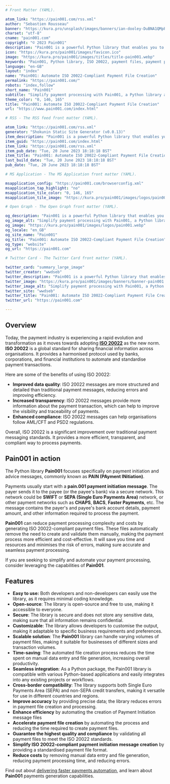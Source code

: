 ```yaml
---
# Front Matter (YAML).

atom_link: "https://pain001.com/rss.xml"
author: "Sebastien Rousseau"
banner: "https://kura.pro/unsplash/images/banners/ian-dooley-DuBNA1QMpPA-unsplash.jpg"
charset: "utf-8"
cname: "pain001.com"
copyright: "© 2023 Pain001"
description: "Pain001 is a powerful Python library that enables you to create ISO 20022-compliant payment files directly from CSV or SQLite Data Files."
icon: "https://kura.pro/pain001/images/favicon.ico"
image: "https://kura.pro/pain001/images/titles/title-pain001.webp"
keywords: "Pain001, Python library, ISO 20022, payment files, payment processing, automate payments, ISO 20022-compliant, SWIFT, SEPA, payment initiation messages"
language: "en-GB"
layout: "index"
name: "Pain001: Automate ISO 20022-Compliant Payment File Creation"
permalink: "https://pain001.com/"
robots: "index,follow"
short_name: "Pain001"
subtitle: "Simplify payment processing with Pain001, a Python library automating ISO 20022-compliant file creation"
theme_color: "0, 146, 165"
title: "Pain001: Automate ISO 20022-Compliant Payment File Creation"
url: "https://www.pain001.com/index.html"

# RSS - The RSS feed front matter (YAML).

atom_link: "https://pain001.com/rss.xml"
generator: "Shokunin Static Site Generator (v0.0.13)"
item_description: "Pain001 is a powerful Python library that enables you to create ISO 20022-compliant payment files directly from CSV or SQLite Data Files."
item_guid: "https://pain001.com/index.html"
item_link: "https://pain001.com/rss.xml"
item_pub_date: "Tue, 20 June 2023 18:18:18 BST"
item_title: "Pain001: Automate ISO 20022-Compliant Payment File Creation"
last_build_date: "Tue, 20 June 2023 18:18:18 BST"
pub_date: "Tue, 20 June 2023 18:18:18 BST"

# MS Application - The MS Application front matter (YAML).

msapplication_config: "https://pain001.com/browserconfig.xml"
msapplication_tap_highlight: "no"
msapplication_tile_color: "0, 146, 165"
msapplication_tile_image: "https://kura.pro/pain001/images/logos/pain001.webp"

# Open Graph - The Open Graph front matter (YAML).

og_description: "Pain001 is a powerful Python library that enables you to create ISO 20022-compliant payment files directly from CSV or SQLite Data Files."
og_image_alt: "Simplify payment processing with Pain001, a Python library automating ISO 20022-compliant file creation"
og_image: "https://kura.pro/pain001/images/logos/pain001.webp"
og_locale: "en_GB"
og_site_name: "Pain001"
og_title: "Pain001: Automate ISO 20022-Compliant Payment File Creation"
og_type: "website"
og_url: "https://pain001.com"

# Twitter Card - The Twitter Card front matter (YAML).

twitter_card: "summary_large_image"
twitter_creator: "wwdseb"
twitter_description: "Pain001 is a powerful Python library that enables you to create ISO 20022-compliant payment files directly from CSV or SQLite Data Files."
twitter_image: "https://kura.pro/pain001/images/banners/banner-pain001.png"
twitter_image_alt: "Simplify payment processing with Pain001, a Python library automating ISO 20022-compliant file creation"
twitter_site: "wwdseb"
twitter_title: "Pain001: Automate ISO 20022-Compliant Payment File Creation."
twitter_url: "https://pain001.com"

---
```


## Overview

Today, the payment industry is experiencing a rapid evolution and
transformation as it moves towards adopting **[ISO 20022][1]** as the new norm.
**ISO 20022** is a global standard for sharing financial information across
organisations. It provides a harmonised protocol used by banks, corporations,
and financial institutions to automate and standardise payment transactions.

Here are some of the benefits of using ISO 20022:

- **Improved data quality**: ISO 20022 messages are more structured and
  detailed than traditional payment messages, reducing errors and improving
  efficiency.
- **Increased transparency**: ISO 20022 messages provide more information about
  the payment transaction, which can help to improve the visibility and
  traceability of payments.
- **Enhanced compliance**: ISO 20022 messages can help organisations follow
  AML/CFT and PSD2 regulations.

Overall, ISO 20022 is a significant improvement over traditional payment
messaging standards. It provides a more efficient, transparent, and compliant
way to process payments.

## Pain001 in action

The Python library **Pain001** focuses specifically on payment initiation and
advice messages, commonly known as **PAIN (PAyment INitiation)**.

Payments usually start with a **pain.001 payment initiation message**. The
payer sends it to the payee (or the payee's bank) via a secure network. This
network could be **SWIFT** or **SEPA (Single Euro Payments Area)** network, or
other payment networks such as **CHAPS**, **BACS**, **Faster Payments**, etc.
The message contains the payer's and payee's bank account details, payment
amount, and other information required to process the payment.

**Pain001** can reduce payment processing complexity and costs by generating
ISO 20022-compliant payment files. These files automatically remove the need to
create and validate them manually, making the payment process more efficient
and cost-effective. It will save you time and resources and minimises the risk
of errors, making sure accurate and seamless payment processing.

If you are seeking to simplify and automate your payment processing, consider
leveraging the capabilities of **Pain001**.

## Features

- **Easy to use:** Both developers and non-developers can easily use the
  library, as it requires minimal coding knowledge.
- **Open-source**: The library is open-source and free to use, making it
  accessible to everyone.
- **Secure**: The library is secure and does not store any sensitive data,
  making sure that all information remains confidential.
- **Customizable**: The library allows developers to customise the output,
  making it adaptable to specific business requirements and preferences.
- **Scalable solution**: The **Pain001** library can handle varying volumes of
  payment files, making it suitable for businesses of different sizes and
  transaction volumes.
- **Time-saving**: The automated file creation process reduces the time spent
  on manual data entry and file generation, increasing overall productivity.
- **Seamless integration**: As a Python package, the Pain001 library is
  compatible with various Python-based applications and easily integrates into
  any existing projects or workflows.
- **Cross-border compatibility**: The library supports both Single Euro
  Payments Area (SEPA) and non-SEPA credit transfers, making it versatile for
  use in different countries and regions.
- **Improve accuracy** by providing precise data; the library reduces errors in
  payment file creation and processing.
- **Enhance efficiency** by automating the creation of Payment Initiation
  message files
- **Accelerate payment file creation** by automating the process and reducing
  the time required to create payment files.
- **Guarantee the highest quality and compliance** by validating all payment
  files to meet the ISO 20022 standards.
- **Simplify ISO 20022-compliant payment initiation message creation** by
  providing a standardised payment file format.
- **Reduce costs** by removing manual data entry and file generation, reducing
  payment processing time, and reducing errors.

Find out about [delivering faster payments automation][2], and learn about
**Pain001** payments generation capabilities.

[1]: https://www.iso20022.org/
[2]: /payments/index.html
